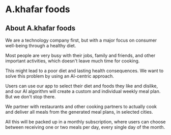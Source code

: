 # A.khafar foods

## About A.khafar foods

We are a technology company first, but with a major focus on consumer well-being through a healthy diet. 

Most people are very busy with their jobs, family and friends, and other important activities, which doesn't leave much time for cooking. 

This might lead to a poor diet and lasting health consequences. We want to solve this problem by using an AI-centric approach. 

Users can use our app to select their diet and foods they like and dislike, and our AI algorithm will create a custom and individual weekly meal plan. But we don't stop there. 

We partner with restaurants and other cooking partners to actually cook and deliver all meals from the generated meal plans, in selected cities. 

All this will be packed up in a monthly subscription, where users can choose between receiving one or two meals per day, every single day of the month.
